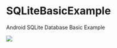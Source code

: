 # SQLiteBasicExample
Android SQLite Database Basic Example

<img src="http://www.roweb.ro/blog/wp-content/uploads/2015/04/android_sqlite_structure.png" />
